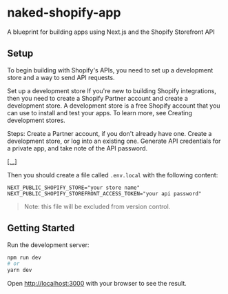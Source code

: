 # naked-shopify-app

A blueprint for building apps using Next.js and the Shopify Storefront API

## Setup

To begin building with Shopify's APIs, you need to set up a development store and a way to send API requests.

Set up a development store
If you're new to building Shopify integrations, then you need to create a Shopify Partner account and create a development store. A development store is a free Shopify account that you can use to install and test your apps. To learn more, see Creating development stores.

Steps:
Create a Partner account, if you don't already have one.
Create a development store, or log into an existing one.
Generate API credentials for a private app, and take note of the API password.

[\[...\]](https://shopify.dev/tutorials/make-your-first-graphql-request)

Then you should create a file called `.env.local` with the following content:

```shell
NEXT_PUBLIC_SHOPIFY_STORE="your store name"
NEXT_PUBLIC_SHOPIFY_STOREFRONT_ACCESS_TOKEN="your api password"
```

> Note: this file will be excluded from version control.

## Getting Started

Run the development server:

```bash
npm run dev
# or
yarn dev
```

Open [http://localhost:3000](http://localhost:3000) with your browser to see the result.
